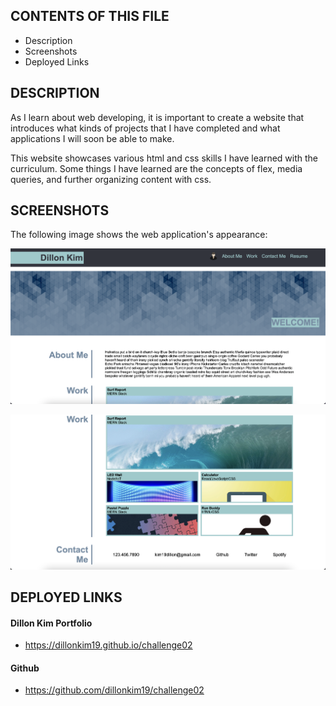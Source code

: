 CONTENTS OF THIS FILE
---------------------
  * Description
  * Screenshots
  * Deployed Links
  
DESCRIPTION
-----------
As I learn about web developing, it is important to create a website that introduces what kinds of projects that I have completed and what applications I will soon be able to make. 

This website showcases various html and css skills I have learned with the curriculum. Some things I have learned are the concepts of flex, media queries, and further organizing content with css. 

SCREENSHOTS
-----------
The following image shows the web application's appearance:

![Screenshot 1](./assets/images/screenshot-1.png)

![Screenshot 2](./assets/images/screenshot-2.png)


DEPLOYED LINKS
--------------

#### Dillon Kim Portfolio
* https://dillonkim19.github.io/challenge02

#### Github
* https://github.com/dillonkim19/challenge02